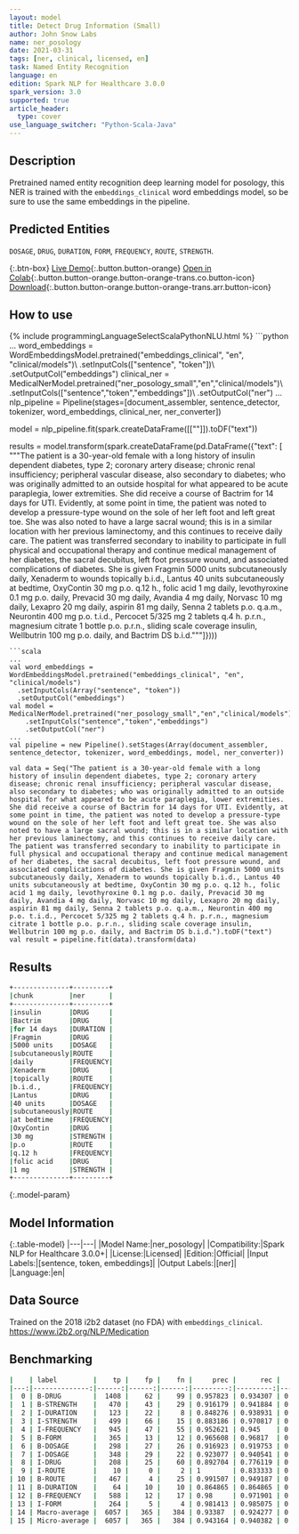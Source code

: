 ```yaml
---
layout: model
title: Detect Drug Information (Small)
author: John Snow Labs
name: ner_posology
date: 2021-03-31
tags: [ner, clinical, licensed, en]
task: Named Entity Recognition
language: en
edition: Spark NLP for Healthcare 3.0.0
spark_version: 3.0
supported: true
article_header:
  type: cover
use_language_switcher: "Python-Scala-Java"
---
```


## Description

Pretrained named entity recognition deep learning model for posology, this NER is trained with the ``embeddings_clinical`` word embeddings model, so be sure to use the same embeddings in the pipeline.

## Predicted Entities

``DOSAGE``, ``DRUG``, ``DURATION``, ``FORM``, ``FREQUENCY``, ``ROUTE``, ``STRENGTH``.

{:.btn-box}
[Live Demo](https://demo.johnsnowlabs.com/healthcare/NER_POSOLOGY/){:.button.button-orange}
[Open in Colab](https://colab.research.google.com/github/JohnSnowLabs/spark-nlp-workshop/blob/master/tutorials/Certification_Trainings/Healthcare/1.Clinical_Named_Entity_Recognition_Model.ipynb){:.button.button-orange.button-orange-trans.co.button-icon}
[Download](https://s3.amazonaws.com/auxdata.johnsnowlabs.com/clinical/models/ner_posology_en_3.0.0_3.0_1617208445872.zip){:.button.button-orange.button-orange-trans.arr.button-icon}

## How to use



<div class="tabs-box" markdown="1">
{% include programmingLanguageSelectScalaPythonNLU.html %}
```python
...
word_embeddings = WordEmbeddingsModel.pretrained("embeddings_clinical", "en", "clinical/models")\
  .setInputCols(["sentence", "token"])\
  .setOutputCol("embeddings")
clinical_ner = MedicalNerModel.pretrained("ner_posology_small","en","clinical/models")\
	.setInputCols(["sentence","token","embeddings"])\
	.setOutputCol("ner")
...
nlp_pipeline = Pipeline(stages=[document_assembler, sentence_detector, tokenizer, word_embeddings, clinical_ner, ner_converter])

model = nlp_pipeline.fit(spark.createDataFrame([[""]]).toDF("text"))

results = model.transform(spark.createDataFrame(pd.DataFrame({"text": [
    """The patient is a 30-year-old female with a long history of insulin dependent diabetes, type 2; coronary artery disease; chronic renal insufficiency; peripheral vascular disease, also secondary to diabetes; who was originally admitted to an outside hospital for what appeared to be acute paraplegia, lower extremities. She did receive a course of Bactrim for 14 days for UTI. Evidently, at some point in time, the patient was noted to develop a pressure-type wound on the sole of her left foot and left great toe. She was also noted to have a large sacral wound; this is in a similar location with her previous laminectomy, and this continues to receive daily care. The patient was transferred secondary to inability to participate in full physical and occupational therapy and continue medical management of her diabetes, the sacral decubitus, left foot pressure wound, and associated complications of diabetes. She is given Fragmin 5000 units subcutaneously daily, Xenaderm to wounds topically b.i.d., Lantus 40 units subcutaneously at bedtime, OxyContin 30 mg p.o. q.12 h., folic acid 1 mg daily, levothyroxine 0.1 mg p.o. daily, Prevacid 30 mg daily, Avandia 4 mg daily, Norvasc 10 mg daily, Lexapro 20 mg daily, aspirin 81 mg daily, Senna 2 tablets p.o. q.a.m., Neurontin 400 mg p.o. t.i.d., Percocet 5/325 mg 2 tablets q.4 h. p.r.n., magnesium citrate 1 bottle p.o. p.r.n., sliding scale coverage insulin, Wellbutrin 100 mg p.o. daily, and Bactrim DS b.i.d."""]})))
```
```scala
...
val word_embeddings = WordEmbeddingsModel.pretrained("embeddings_clinical", "en", "clinical/models")
  .setInputCols(Array("sentence", "token"))
  .setOutputCol("embeddings")
val model = MedicalNerModel.pretrained("ner_posology_small","en","clinical/models")
	.setInputCols("sentence","token","embeddings")
	.setOutputCol("ner")
...
val pipeline = new Pipeline().setStages(Array(document_assembler, sentence_detector, tokenizer, word_embeddings, model, ner_converter))

val data = Seq("The patient is a 30-year-old female with a long history of insulin dependent diabetes, type 2; coronary artery disease; chronic renal insufficiency; peripheral vascular disease, also secondary to diabetes; who was originally admitted to an outside hospital for what appeared to be acute paraplegia, lower extremities. She did receive a course of Bactrim for 14 days for UTI. Evidently, at some point in time, the patient was noted to develop a pressure-type wound on the sole of her left foot and left great toe. She was also noted to have a large sacral wound; this is in a similar location with her previous laminectomy, and this continues to receive daily care. The patient was transferred secondary to inability to participate in full physical and occupational therapy and continue medical management of her diabetes, the sacral decubitus, left foot pressure wound, and associated complications of diabetes. She is given Fragmin 5000 units subcutaneously daily, Xenaderm to wounds topically b.i.d., Lantus 40 units subcutaneously at bedtime, OxyContin 30 mg p.o. q.12 h., folic acid 1 mg daily, levothyroxine 0.1 mg p.o. daily, Prevacid 30 mg daily, Avandia 4 mg daily, Norvasc 10 mg daily, Lexapro 20 mg daily, aspirin 81 mg daily, Senna 2 tablets p.o. q.a.m., Neurontin 400 mg p.o. t.i.d., Percocet 5/325 mg 2 tablets q.4 h. p.r.n., magnesium citrate 1 bottle p.o. p.r.n., sliding scale coverage insulin, Wellbutrin 100 mg p.o. daily, and Bactrim DS b.i.d.").toDF("text")
val result = pipeline.fit(data).transform(data)
```
</div>

## Results

```bash
+--------------+---------+
|chunk         |ner      |
+--------------+---------+
|insulin       |DRUG     |
|Bactrim       |DRUG     |
|for 14 days   |DURATION |
|Fragmin       |DRUG     |
|5000 units    |DOSAGE   |
|subcutaneously|ROUTE    |
|daily         |FREQUENCY|
|Xenaderm      |DRUG     |
|topically     |ROUTE    |
|b.i.d.,       |FREQUENCY|
|Lantus        |DRUG     |
|40 units      |DOSAGE   |
|subcutaneously|ROUTE    |
|at bedtime    |FREQUENCY|
|OxyContin     |DRUG     |
|30 mg         |STRENGTH |
|p.o           |ROUTE    |
|q.12 h        |FREQUENCY|
|folic acid    |DRUG     |
|1 mg          |STRENGTH |
+--------------+---------+
```

{:.model-param}
## Model Information

{:.table-model}
|---|---|
|Model Name:|ner_posology|
|Compatibility:|Spark NLP for Healthcare 3.0.0+|
|License:|Licensed|
|Edition:|Official|
|Input Labels:|[sentence, token, embeddings]|
|Output Labels:|[ner]|
|Language:|en|

## Data Source

Trained on the 2018 i2b2 dataset (no FDA) with ``embeddings_clinical``.
https://www.i2b2.org/NLP/Medication

## Benchmarking

```bash
|    | label         |    tp |    fp |    fn |     prec |      rec |       f1 |
|---:|--------------:|------:|------:|------:|---------:|---------:|---------:|
|  0 | B-DRUG        |  1408 |    62 |    99 | 0.957823 | 0.934307 | 0.945919 |
|  1 | B-STRENGTH    |   470 |    43 |    29 | 0.916179 | 0.941884 | 0.928854 |
|  2 | I-DURATION    |   123 |    22 |     8 | 0.848276 | 0.938931 | 0.891304 |
|  3 | I-STRENGTH    |   499 |    66 |    15 | 0.883186 | 0.970817 | 0.924931 |
|  4 | I-FREQUENCY   |   945 |    47 |    55 | 0.952621 | 0.945    | 0.948795 |
|  5 | B-FORM        |   365 |    13 |    12 | 0.965608 | 0.96817  | 0.966887 |
|  6 | B-DOSAGE      |   298 |    27 |    26 | 0.916923 | 0.919753 | 0.918336 |
|  7 | I-DOSAGE      |   348 |    29 |    22 | 0.923077 | 0.940541 | 0.931727 |
|  8 | I-DRUG        |   208 |    25 |    60 | 0.892704 | 0.776119 | 0.830339 |
|  9 | I-ROUTE       |    10 |     0 |     2 | 1        | 0.833333 | 0.909091 |
| 10 | B-ROUTE       |   467 |     4 |    25 | 0.991507 | 0.949187 | 0.969886 |
| 11 | B-DURATION    |    64 |    10 |    10 | 0.864865 | 0.864865 | 0.864865 |
| 12 | B-FREQUENCY   |   588 |    12 |    17 | 0.98     | 0.971901 | 0.975934 |
| 13 | I-FORM        |   264 |     5 |     4 | 0.981413 | 0.985075 | 0.98324  |
| 14 | Macro-average |  6057 |   365 |   384 | 0.93387  | 0.924277 | 0.929049 |
| 15 | Micro-average |  6057 |   365 |   384 | 0.943164 | 0.940382 | 0.941771 |
```